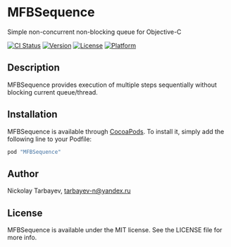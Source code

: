 # MFBSequence
Simple non-concurrent non-blocking queue for Objective-C

[![CI Status](http://img.shields.io/travis/flix-tech/MFBSequence.svg?style=flat)](https://travis-ci.org/flix-tech/MFBSequence)
[![Version](https://img.shields.io/cocoapods/v/MFBSequence.svg?style=flat)](http://cocoapods.org/pods/MFBSequence)
[![License](https://img.shields.io/cocoapods/l/MFBSequence.svg?style=flat)](http://cocoapods.org/pods/MFBSequence)
[![Platform](https://img.shields.io/cocoapods/p/MFBSequence.svg?style=flat)](http://cocoapods.org/pods/MFBSequence)

## Description
MFBSequence provides execution of multiple steps sequentially without blocking current queue/thread.

## Installation

MFBSequence is available through [CocoaPods](http://cocoapods.org). To install
it, simply add the following line to your Podfile:

```ruby
pod "MFBSequence"
```

## Author

Nickolay Tarbayev, tarbayev-n@yandex.ru

## License

MFBSequence is available under the MIT license. See the LICENSE file for more info.

